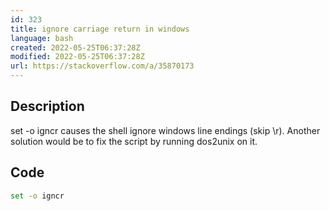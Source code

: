 ```yaml
---
id: 323
title: ignore carriage return in windows 
language: bash
created: 2022-05-25T06:37:28Z
modified: 2022-05-25T06:37:28Z
url: https://stackoverflow.com/a/35870173
---
```


## Description

set -o igncr causes the shell ignore windows line endings (skip \r). Another solution would be to fix the script by running dos2unix on it.

## Code

```bash
set -o igncr
```

<!-- end -->

